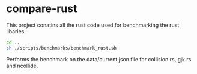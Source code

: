 # compare-rust 

This project conatins all the rust code used for benchmarking the rust libaries.

```bash
cd ..
sh ./scripts/benchmarks/benchmark_rust.sh
```
Performs the benchmark on the data/current.json file for collision.rs, gjk.rs and ncollide.
